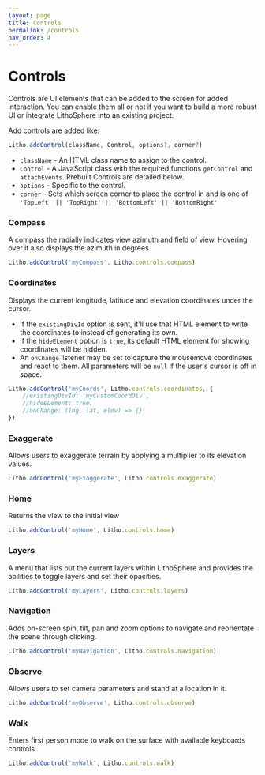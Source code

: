 ```yaml
---
layout: page
title: Controls
permalink: /controls
nav_order: 4
---
```


# Controls

Controls are UI elements that can be added to the screen for added interaction. You can enable them all or not if you want to build a more robust UI or integrate LithoSphere into an existing project.

Add controls are added like:

```javascript
Litho.addControl(className, Control, options?, corner?)
```

-   `className` - An HTML class name to assign to the control.
-   `Control` - A JavaScript class with the required functions `getControl` and `attachEvents`. Prebuilt Controls are detailed below.
-   `options` - Specific to the control.
-   `corner` - Sets which screen corner to place the control in and is one of `'TopLeft' || 'TopRight' || 'BottomLeft' || 'BottomRight'`

### Compass

A compass the radially indicates view azimuth and field of view. Hovering over it also displays the azimuth in degrees.

```javascript
Litho.addControl('myCompass', Litho.controls.compass)
```

### Coordinates

Displays the current longitude, latitude and elevation coordinates under the cursor.

-   If the `existingDivId` option is sent, it'll use that HTML element to write the coordinates to instead of generating its own.
-   If the `hideELement` option is `true`, its default HTML element for showing coordinates will be hidden.
-   An `onChange` listener may be set to capture the mousemove coordinates and react to them. All parameters will be `null` if the user's cursor is off in space.

```javascript
Litho.addControl('myCoords', Litho.controls.coordinates, {
    //existingDivId: 'myCustomCoordDiv',
    //hideELement: true,
    //onChange: (lng, lat, elev) => {}
})
```

### Exaggerate

Allows users to exaggerate terrain by applying a multiplier to its elevation values.

```javascript
Litho.addControl('myExaggerate', Litho.controls.exaggerate)
```

### Home

Returns the view to the initial view

```javascript
Litho.addControl('myHome', Litho.controls.home)
```

### Layers

A menu that lists out the current layers within LithoSphere and provides the abilities to toggle layers and set their opacities.

```javascript
Litho.addControl('myLayers', Litho.controls.layers)
```

### Navigation

Adds on-screen spin, tilt, pan and zoom options to navigate and reorientate the scene through clicking.

```javascript
Litho.addControl('myNavigation', Litho.controls.navigation)
```

### Observe

Allows users to set camera parameters and stand at a location in it.

```javascript
Litho.addControl('myObserve', Litho.controls.observe)
```

### Walk

Enters first person mode to walk on the surface with available keyboards controls.

```javascript
Litho.addControl('myWalk', Litho.controls.walk)
```
